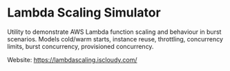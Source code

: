 # Lambda Scaling Simulator
Utility to demonstrate AWS Lambda function scaling and behaviour in burst scenarios. Models cold/warm starts, instance reuse, throttling, concurrency limits, burst concurrency, provisioned concurrency.

Website: https://lambdascaling.iscloudy.com/
